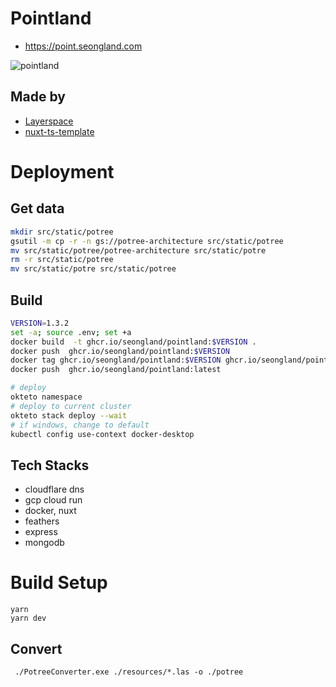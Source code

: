 # Pointland
- https://point.seongland.com

![pointland](https://user-images.githubusercontent.com/27716524/115001273-794dc400-9ede-11eb-8309-964e22813215.png)

## Made by
- [Layerspace](https://github.com/seonglae/layerspace)
- [nuxt-ts-template](https://github.com/seonglae/nuxt-ts-template)




# Deployment

## Get data
```bash
mkdir src/static/potree
gsutil -m cp -r -n gs://potree-architecture src/static/potree
mv src/static/potree/potree-architecture src/static/potre
rm -r src/static/potree
mv src/static/potre src/static/potree
```
## Build
```bash
VERSION=1.3.2
set -a; source .env; set +a
docker build  -t ghcr.io/seongland/pointland:$VERSION .
docker push  ghcr.io/seongland/pointland:$VERSION
docker tag ghcr.io/seongland/pointland:$VERSION ghcr.io/seongland/pointland:latest
docker push  ghcr.io/seongland/pointland:latest

# deploy
okteto namespace
# deploy to current cluster
okteto stack deploy --wait
# if windows, change to default
kubectl config use-context docker-desktop
```

## Tech Stacks
- cloudflare dns
- gcp cloud run
- docker, nuxt
- feathers
- express
- mongodb


# Build Setup

```
yarn
yarn dev
```

## Convert

```
 ./PotreeConverter.exe ./resources/*.las -o ./potree
```
